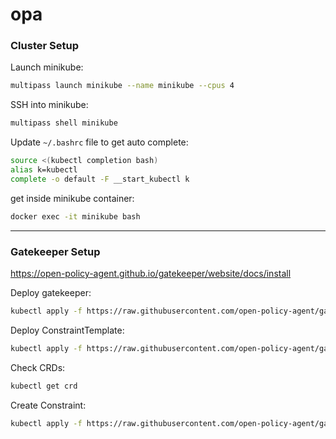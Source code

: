 # opa

### Cluster Setup

Launch minikube:
```bash
multipass launch minikube --name minikube --cpus 4
```

SSH into minikube:
```bash
multipass shell minikube
```

Update `~/.bashrc` file to get auto complete:
```bash
source <(kubectl completion bash)
alias k=kubectl
complete -o default -F __start_kubectl k
```

get inside minikube container:
```bash
docker exec -it minikube bash
```

---

### Gatekeeper Setup

https://open-policy-agent.github.io/gatekeeper/website/docs/install

Deploy gatekeeper:
```bash
kubectl apply -f https://raw.githubusercontent.com/open-policy-agent/gatekeeper/master/deploy/gatekeeper.yaml
```

Deploy ConstraintTemplate:
```bash
kubectl apply -f https://raw.githubusercontent.com/open-policy-agent/gatekeeper/master/demo/basic/templates/k8srequiredlabels_template.yaml
```

Check CRDs:
```bash
kubectl get crd
```

Create Constraint:
```bash
kubectl apply -f https://raw.githubusercontent.com/open-policy-agent/gatekeeper/master/demo/basic/constraints/all_ns_must_have_gatekeeper.yaml
```
